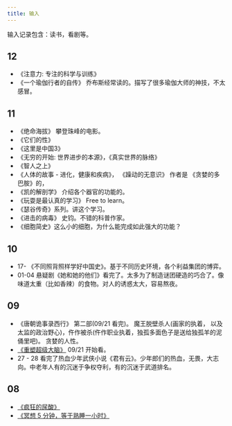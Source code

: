 ```yaml
---
title: 输入
---
```


输入记录包含：读书，看剧等。

## 12
* 《注意力: 专注的科学与训练》
* 《一个瑜伽行者的自传》 乔布斯经常读的。描写了很多瑜伽大师的神技，不太感冒。

## 11
* 《绝命海拔》 攀登珠峰的电影。
* 《它们的性》
* 《这里是中国3》
* 《无穷的开始: 世界进步的本源》，《真实世界的脉络》
* 《智人之上》
* 《人体的故事 - 进化，健康和疾病》， 《躁动的无意识》 作者是 《贪婪的多巴胺》的，
* 《凯的解剖学》 介绍各个器官的功能的。
* 《玩耍是最认真的学习》 Free to learn。
* 《瑟谷传奇》系列。讲这个学习。
* 《进击的病毒》 史钧。不错的科普作家。
* 《细胞简史》这么小的细胞，为什么能完成如此强大的功能？

## 10
* 17- 《不同照背照样学好中国史》。基于不同历史环境，各个利益集团的博弈。
* 01-04 悬疑剧《她和她的他们》看完了。太多为了制造谜团硬造的巧合了。像味道太重（比如香辣）的食物。对人的诱惑太大，容易熬夜。

## 09
* 《唐朝诡事录西行》 第二部(09/21 看完)。 魔王脱壁杀人(画家的执着， 以及太监的政治野心)，仵作被杀(仵作职业执着，独孤多面色子是送给独孤羊的泥俑里吧)。 贪婪的人性。
* [《重塑超级大脑》](../../tech/health/base/resource/reshaping-the-super-brain.md) 09/21 开始看。
* 27 - 28 看完了热血少年武侠小说《君有云》。少年郎们的热血，无畏，大志向。中老年人有的沉迷于争权夺利，有的沉迷于武道排名。

## 08
* [《疯狂的尿酸》](../../tech/health/base/resource/the-surprising-new-science-of-uric-cid.md)
* [《冥想 5 分钟，等于熟睡一小时》](../../tech/health/base/resource/buddha's-brain.md)
